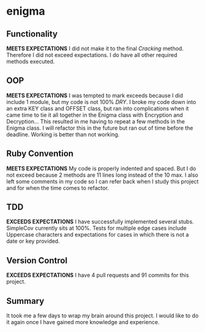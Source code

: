 # enigma

## Functionality   
**MEETS EXPECTATIONS**
I did not make it to the final *Cracking* method. Therefore I did not exceed expectations. I do have all other required methods executed.


## OOP
**MEETS EXPECTATIONS**
I was tempted to mark exceeds because I did include 1 module, but my code is not 100% *DRY*. I broke my code down into an extra KEY class and OFFSET class, but ran into complications when it came time to tie it all together in the Enigma class with Encryption and Decryption... This resulted in me having to repeat a few methods in the Enigma class. I will refactor this in the future but ran out of time before the deadline. Working is better than not working.


## Ruby Convention
**MEETS EXPECTATIONS**
My code is properly indented and spaced. But I do not exceed because 2 methods are 11 lines long instead of the 10 max. I also left some comments in my code so I can refer back when I study this project and for when the time comes to refactor.


## TDD
**EXCEEDS EXPECTATIONS**
I have successfully implemented several stubs. SimpleCov currently sits at 100%. Tests for multiple edge cases include Uppercase characters and expectations for cases in which there is not a date or key provided.

## Version Control
**EXCEEDS EXPECTATIONS**
I have 4 pull requests and 91 commits for this project.

## Summary
It took me a few days to wrap my brain around this project. I would like to do it again once I have gained more knowledge and experience.
